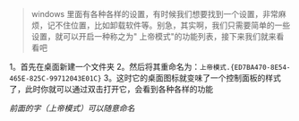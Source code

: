 > windows
> 里面有各种各样的设置，有时候我们想要找到一个设置，非常麻烦，记不住位置，比如卸载软件等。别急，其实啊，我们只需要简单的一些设置，就可以开启一种称之为"
> 上帝模式"的功能列表，接下来我们就来看看吧

1。首先在桌面新建一个文件夹
2。然后将其重命名为：`上帝模式.{ED7BA470-8E54-465E-825C-99712043E01C}`
3。这时它的桌面图标就变味了一个控制面板的样式了，此时你就可以通过双击打开它，会看到各种各样的功能

*前面的字（上帝模式）可以随意命名*
